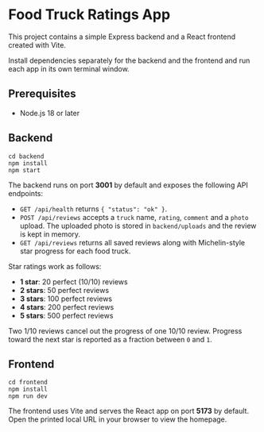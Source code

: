 # Food Truck Ratings App

This project contains a simple Express backend and a React frontend created with Vite.

Install dependencies separately for the backend and the frontend and run each
app in its own terminal window.


## Prerequisites

- Node.js 18 or later

## Backend

```
cd backend
npm install
npm start
```

The backend runs on port **3001** by default and exposes the following API endpoints:

- `GET /api/health` returns `{ "status": "ok" }`.
- `POST /api/reviews` accepts a `truck` name, `rating`, `comment` and a `photo` upload. The
  uploaded photo is stored in `backend/uploads` and the review is kept in memory.
- `GET /api/reviews` returns all saved reviews along with Michelin-style star progress
  for each food truck.

Star ratings work as follows:

- **1 star**: 20 perfect (10/10) reviews
- **2 stars**: 50 perfect reviews
- **3 stars**: 100 perfect reviews
- **4 stars**: 200 perfect reviews
- **5 stars**: 500 perfect reviews

Two 1/10 reviews cancel out the progress of one 10/10 review. Progress toward the next
star is reported as a fraction between `0` and `1`.

## Frontend

```
cd frontend
npm install
npm run dev
```

The frontend uses Vite and serves the React app on port **5173** by default. Open the printed local URL in your browser to view the homepage.
